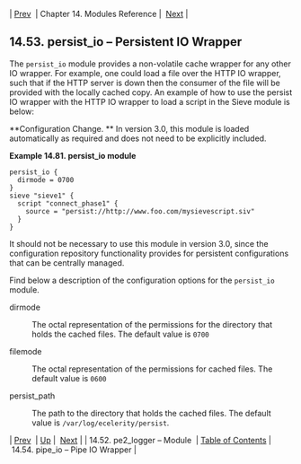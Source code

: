 | [Prev](modules.pe2_logger)  | Chapter 14. Modules Reference |  [Next](modules.pipeio) |

## 14.53. persist_io – Persistent IO Wrapper

<a class="indexterm" name="idp20781072"></a>

The `persist_io` module provides a non-volatile cache wrapper for any other IO wrapper. For example, one could load a file over the HTTP IO wrapper, such that if the HTTP server is down then the consumer of the file will be provided with the locally cached copy. An example of how to use the persist IO wrapper with the HTTP IO wrapper to load a script in the Sieve module is below:

**Configuration Change. ** In version 3.0, this module is loaded automatically as required and does not need to be explicitly included.

<a name="example.persist_io.3"></a>

**Example 14.81. persist_io module**

```
persist_io {
  dirmode = 0700
}
sieve "sieve1" {
  script "connect_phase1" {
    source = "persist://http://www.foo.com/mysievescript.siv"
  }
}
```

It should not be necessary to use this module in version 3.0, since the configuration repository functionality provides for persistent configurations that can be centrally managed.

Find below a description of the configuration options for the `persist_io` module.

<dl class="variablelist">

<dt>dirmode</dt>

<dd>

The octal representation of the permissions for the directory that holds the cached files. The default value is `0700`

</dd>

<dt>filemode</dt>

<dd>

The octal representation of the permissions for cached files. The default value is `0600`

</dd>

<dt>persist_path</dt>

<dd>

The path to the directory that holds the cached files. The default value is `/var/log/ecelerity/persist`.

</dd>

</dl>

| [Prev](modules.pe2_logger)  | [Up](modules) |  [Next](modules.pipeio) |
| 14.52. pe2_logger – Module  | [Table of Contents](index) |  14.54. pipe_io – Pipe IO Wrapper |
